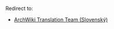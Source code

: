 Redirect to:

*   [ArchWiki Translation Team (Slovenský)](/index.php/ArchWiki_Translation_Team_(Slovensk%C3%BD) "ArchWiki Translation Team (Slovenský)")